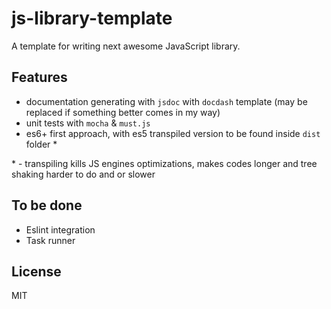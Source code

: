 # js-library-template

A template for writing next awesome JavaScript library.

## Features

- documentation generating with `jsdoc` with `docdash` template (may be replaced if something better comes in my way)
- unit tests with `mocha` & `must.js`
- es6+ first approach, with es5 transpiled version to be found inside `dist` folder *

\* - transpiling kills JS engines optimizations, makes codes longer and tree shaking harder to do and or slower

## To be done

- Eslint integration
- Task runner

## License

MIT
